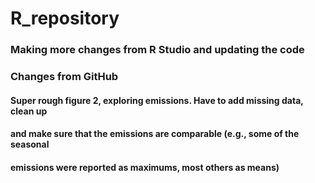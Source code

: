 # R_repository

### Making more changes from R Studio and updating the code
### Changes from GitHub

#### Super rough figure 2, exploring emissions. Have to add missing data, clean up 
#### and make sure that the emissions are comparable (e.g., some of the seasonal 
#### emissions were reported as maximums, most others as means)
